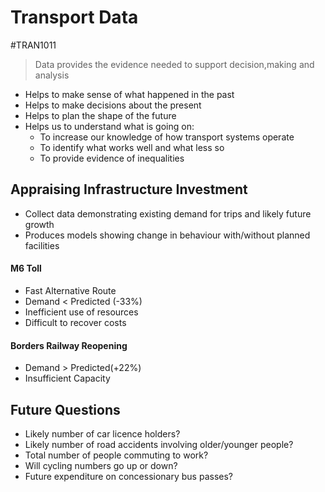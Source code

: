 # Transport Data
#TRAN1011 
>Data provides the evidence needed to support decision,making and analysis
- Helps to make sense of what happened in the past
- Helps to make decisions about the present
- Helps to plan the shape of the future
- Helps us to understand what is going on:
	- To increase our knowledge of how transport systems operate
	- To identify what works well and what less so
	- To provide evidence of inequalities
## Appraising Infrastructure Investment
- Collect data demonstrating existing demand for trips and likely future growth
- Produces models showing change in behaviour with/without planned facilities
#### M6 Toll 
- Fast Alternative Route
- Demand < Predicted (-33%)
- Inefficient use of resources
- Difficult to recover costs
#### Borders Railway Reopening
- Demand > Predicted(+22%)
- Insufficient Capacity
## Future Questions
- Likely number of car licence holders?
- Likely number of road accidents involving older/younger people?
- Total number of people commuting to work?
- Will cycling numbers go up or down?
- Future expenditure on concessionary bus passes?